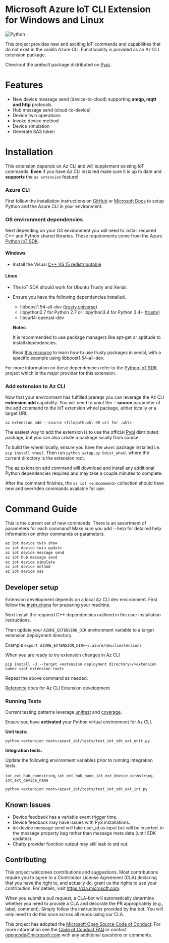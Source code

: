 # Microsoft Azure IoT CLI Extension for Windows and Linux

![Python](https://img.shields.io/pypi/pyversions/azure-cli.svg?maxAge=2592000)

This project provides new and exciting IoT commands and capabilities that do not exist in the vanilla Azure CLI. Functionality is provided as an Az CLI extension package.

Checkout the prebuilt package distributed on [Pypi](https://pypi.python.org/pypi/azure-cli-iot-ext).

# Features

- New device message send (device-to-cloud) supporting **amqp, mqtt and http** protocols
- Hub message send (cloud-to-device)
- Device twin operations
- Invoke device method
- Device simulation
- Generate SAS token


# Installation

This extension depends on Az CLI and will supplement existing IoT commands. **Even** if you have Az CLI installed make sure it is up to date and **supports** the `az extension` feature!

### Azure CLI

First follow the installation instructions on [GitHub](https://github.com/Azure/azure-cli) or [Microsoft Docs](https://docs.microsoft.com/en-us/cli/azure/install-azure-cli?view=azure-cli-latest) to setup Python and the Azure CLI in your environment.

### OS environment dependencies

Next depending on your OS environment you will need to install required C++ and Python shared libraries. These requirements come from the Azure [Python IoT SDK](https://github.com/Azure/azure-iot-sdk-python).

#### Windows
- Install the Visual [C++ VS 15 redistributable](https://www.microsoft.com/en-us/download/details.aspx?id=48145)

#### Linux
- The IoT SDK should work for Ubuntu Trusty and Xenial. 
- Ensure you have the following dependencies installed.
    - libboost1.54-all-dev ([trusty universe](https://packages.ubuntu.com/search?keywords=libboost1.54-all-dev&searchon=names&suite=all&section=all))
    - libpython2.7 for Python 2.7 or libpython3.4 for Python 3.4+ ([trusty](https://packages.ubuntu.com/search?suite=all&section=all&arch=any&keywords=libpython3.4&searchon=names))
    - libcurl4-openssl-dev

    **Notes**: 
        
    It is recommended to use package managers like apt-get or aptitude to install dependencies. 
    
    Read [this resource](https://digimaun.github.io/cloudsauce/2017/09/25/ubuntu-xenial-leveraging-trusty-packages/) to learn how to use trusty packages in xenial, with a specific example using libboost1.54-all-dev.
    

For more information on these dependencies refer to the [Python IoT SDK](https://github.com/Azure/azure-iot-sdk-python/blob/master/doc/python-devbox-setup.md#install-the-python-modules-using-pypi-wheels-from-pypi) project which is the major provider for this extension.

### Add extension to Az CLI 
Now that your environment has fulfilled prereqs you can leverage the Az CLI **extension add** capability. You will need to point the **--source** parameter of the add command to the IoT extension wheel package, either locally or a target URI.

```
az extension add --source <filepath.whl OR uri for .whl>
```

The easiest way to add the extension is to use the official [Pypi](https://pypi.python.org/pypi/azure-cli-iot-ext) distributed package, but you can also create a package locally from source.

To build the wheel locally, ensure you have the `wheel` package installed i.e. `pip install wheel`. Then run `python setup.py bdist_wheel` where the current directory is the extension root.

The az extension add command will download and install any additional Python dependencies required and may take a couple minutes to complete.

After the command finishes, the `az iot <subcommand>` collection should have new and overriden commands available for use.


# Command Guide

This is the current set of new commands. There is an assortment of parameters for each command! Make sure you add --help for detailed help information on either commands or parameters.

```python
az iot device twin show
az iot device twin update
az iot device message send
az iot hub message send
az iot device simulate
az iot device method
az iot device sas
```

## Developer setup

Extension development depends on a local Az CLI dev environment. First follow the [instructions](https://github.com/Azure/azure-cli/blob/master/doc/configuring_your_machine.md) for preparing your machine.

Next install the required C++ dependencies outlined in the user installation instructions.

Then update your `AZURE_EXTENSION_DIR` environment variable to a target extension deployment directory.

Example `export AZURE_EXTENSION_DIR=~/.azure/devcliextensions`

When you are ready to try extension changes in Az CLI

`pip install -U --target <extension deployment directory>/<extension name> <iot extension root>`

Repeat the above command as needed.


[Reference](https://github.com/Azure/azure-cli/tree/master/doc/extensions) docs for Az CLI Extension development

### Running Tests

Current testing patterns leverage [unittest](https://docs.python.org/3.6/library/unittest.html) and [coverage](https://coverage.readthedocs.io/en/coverage-4.4.1/).

Ensure you have **activated** your Python virtual environment for Az CLI.

**Unit tests:**

`python <extension root>/azext_iot/tests/test_iot_sdk_ext_unit.py`

**Integration tests:** 

Update the following environment variables prior to running integration tests.

`iot_ext_hub_connstring`, `iot_ext_hub_name`, `iot_ext_device_connstring`, `iot_ext_device_name`

`python <extension root>/azext_iot/tests/test_iot_sdk_ext_int.py`



## Known Issues

- Device feedback has a variable event trigger time.
- Device feedback may have issues with Py3 installations.
- iot device message send will take user_id as input but will be inserted.
in the message property bag rather than message meta data (until SDK updates).
- Chatty provider function output may still leak to std out.


## Contributing

This project welcomes contributions and suggestions.  Most contributions require you to agree to a
Contributor License Agreement (CLA) declaring that you have the right to, and actually do, grant us
the rights to use your contribution. For details, visit https://cla.microsoft.com.

When you submit a pull request, a CLA-bot will automatically determine whether you need to provide
a CLA and decorate the PR appropriately (e.g., label, comment). Simply follow the instructions
provided by the bot. You will only need to do this once across all repos using our CLA.

This project has adopted the [Microsoft Open Source Code of Conduct](https://opensource.microsoft.com/codeofconduct/).
For more information see the [Code of Conduct FAQ](https://opensource.microsoft.com/codeofconduct/faq/) or
contact [opencode@microsoft.com](mailto:opencode@microsoft.com) with any additional questions or comments.